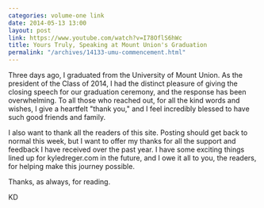 ```yaml
---
categories: volume-one link
date: 2014-05-13 13:00
layout: post
link: https://www.youtube.com/watch?v=I78OflS6hWc
title: Yours Truly, Speaking at Mount Union's Graduation
permalink: "/archives/14133-umu-commencement.html"
---
```



Three days ago, I graduated from the University of Mount Union. As the president of the Class of 2014, I had the distinct pleasure of giving the closing speech for our graduation ceremony, and the response has been overwhelming. To all those who reached out, for all the kind words and wishes, I give a heartfelt "thank you," and I feel incredibly blessed to have such good friends and family. 

I also want to thank all the readers of this site. Posting should get back to normal this week, but I want to offer my thanks for all the support and feedback I have received over the past year. I have some exciting things lined up for kyledreger.com in the future, and I owe it all to you, the readers, for helping make this journey possible. 

Thanks, as always, for reading. 

KD
